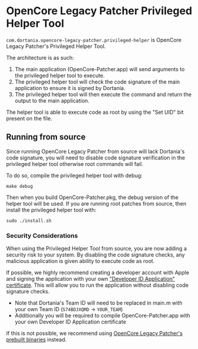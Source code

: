 # OpenCore Legacy Patcher Privileged Helper Tool

`com.dortania.opencore-legacy-patcher.privileged-helper` is OpenCore Legacy Patcher's Privileged Helper Tool.

The architecture is as such:
1. The main application (OpenCore-Patcher.app) will send arguments to the privileged helper tool to execute.
2. The privileged helper tool will check the code signature of the main application to ensure it is signed by Dortania.
3. The privileged helper tool will then execute the command and return the output to the main application.

The helper tool is able to execute code as root by using the "Set UID" bit present on the file.


## Running from source

Since running OpenCore Legacy Patcher from source will lack Dortania's code signature, you will need to disable code signature verification in the privileged helper tool otherwise root commands will fail.

To do so, compile the privileged helper tool with debug:
```
make debug
```

Then when you build OpenCore-Patcher.pkg, the debug version of the helper tool will be used.
If you are running root patches from source, then install the privileged helper tool with: 
```
sudo ./install.sh
```

### Security Considerations

When using the Privileged Helper Tool from source, you are now adding a security risk to your system. By disabling the code signature checks, any malicious application is given ability to execute code as root.

If possible, we highly recommend creating a developer account with Apple and signing the application with your own ["Developer ID Application" certificate](https://developer.apple.com/help/account/create-certificates/create-developer-id-certificates/). This will allow you to run the application without disabling code signature checks.

* Note that Dortania's Team ID will need to be replaced in main.m with your own Team ID (`S74BDJXQMD` -> `YOUR_TEAM`)
* Additionally you will be required to compile OpenCore-Patcher.app with your own Developer ID Application certificate

If this is not possible, we recommend using [OpenCore Legacy Patcher's prebuilt binaries](../../SOURCE.md) instead.